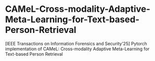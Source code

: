 # CAMeL-Cross-modality-Adaptive-Meta-Learning-for-Text-based-Person-Retrieval
[IEEE Transactions on Information Forensics and Security'25] Pytorch implementation of CAMeL: Cross-modality Adaptive Meta-Learning for Text-based Person Retrieval

